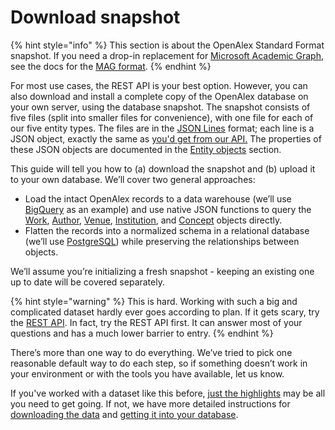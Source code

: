 # Download snapshot

{% hint style="info" %}
This section is about the OpenAlex Standard Format snapshot. If you need a drop-in replacement for [Microsoft Academic Graph](https://www.microsoft.com/en-us/research/project/microsoft-academic-graph/), see the docs for the [MAG format](mag-format/).
{% endhint %}

For most use cases, the REST API is your best option. However, you can also download and install a complete copy of the OpenAlex database on your own server, using the database snapshot. The snapshot consists of five files (split into smaller files for convenience), with one file for each of our five entity types. The files are in the [JSON Lines](https://jsonlines.org) format; each line is a JSON object, exactly the same as [you'd get from our API.](../api/get-single-entities.md) The properties of these JSON objects are documented in the [Entity objects](../about-the-data/) section.

This guide will tell you how to (a) download the snapshot and (b) upload it to your own database. We’ll cover two general approaches:

* Load the intact OpenAlex records to a data warehouse (we’ll use [BigQuery](https://cloud.google.com/bigquery) as an example) and use native JSON functions to query the [Work](https://app.gitbook.com/o/q9WAeozYo93Avo9VPiOf/s/Sj6S26Opvy3KVj3QQGMc/about-the-data/work), [Author](https://app.gitbook.com/o/q9WAeozYo93Avo9VPiOf/s/Sj6S26Opvy3KVj3QQGMc/about-the-data/author), [Venue](https://app.gitbook.com/o/q9WAeozYo93Avo9VPiOf/s/Sj6S26Opvy3KVj3QQGMc/about-the-data/venue), [Institution](https://app.gitbook.com/o/q9WAeozYo93Avo9VPiOf/s/Sj6S26Opvy3KVj3QQGMc/about-the-data/institution), and [Concept](https://app.gitbook.com/o/q9WAeozYo93Avo9VPiOf/s/Sj6S26Opvy3KVj3QQGMc/about-the-data/concept) objects directly.
* Flatten the records into a normalized schema in a relational database (we’ll use [PostgreSQL](https://www.postgresql.org)) while preserving the relationships between objects.

We’ll assume you’re initializing a fresh snapshot - keeping an existing one up to date will be covered separately.

{% hint style="warning" %}
This is hard. Working with such a big and complicated dataset hardly ever goes according to plan. If it gets scary, try the [REST API](https://openalex.org/rest-api). In fact, try the REST API first. It can answer most of your questions and has a much lower barrier to entry.&#x20;
{% endhint %}

There’s more than one way to do everything. We’ve tried to pick one reasonable default way to do each step, so if something doesn’t work in your environment or with the tools you have available, let us know.

If you've worked with a dataset like this before, [just the highlights](just-the-highlights.md) may be all you need to get going. If not, we have more detailed instructions for [downloading the data](download-to-your-machine.md) and [getting it into your database](upload-to-your-database/).

